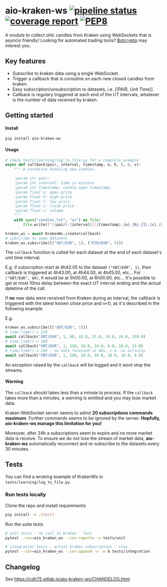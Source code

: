 aio-kraken-ws [![pipeline status](https://gitlab.com/botcrypto/aio-kraken-ws/badges/master/pipeline.svg)](https://gitlab.com/botcrypto/aio-kraken-ws/commits/master)
[![coverage report](https://gitlab.com/botcrypto/aio-kraken-ws/badges/master/coverage.svg)](https://gitlab.com/botcrypto/aio-kraken-ws/commits/master)
[![PEP8](https://img.shields.io/badge/code%20style-pep8-green.svg)](https://www.python.org/dev/peps/pep-0008/)
===

A module to collect ohlc candles from Kraken using WebSockets that is asyncio friendly! Looking for automated trading tools? [Botcrypto](https://botcrypto.io) may interest you.

## Key features

- Subscribe to kraken data using a single WebSocket.
- Trigger a callback that is coroutine on each new closed candles from kraken.
- Easy subscription/unsubscription to datasets, i.e. [(PAIR, Unit Time)].
- Callback is regulary triggered at each end of the UT intervals, whatever is the number of data received by kraken.

## Getting started

#### Install

`pip install aio-kraken-ws`

#### Usage

```python
# check tests/learning/log_to_file.py for a complete example
async def callback(pair, interval, timestamp, o, h, l, c, v):
    """ A coroutine handling new candles.

    :param str pair:
    :param int interval: time in minutes
    :param int timestamp: candle open timestamp.
    :param float o: open price
    :param float h: high price
    :param float l: low price
    :param float c: close price
    :param float v: volume
    """
    with open("candles.txt", "a+") as file:
        file.write(f"[{pair}:{interval}]({timestamp},{o},{h},{l},{c},{v})\n")

kraken_ws = await KrakenWs.create(callback)
# subscribe to some datasets
kraken_ws.subscribe([("XBT/EUR", 1), ("ETH/EUR", 5)])
```

The `callback` function is called for each dataset at the end of each dataset's unit time interval.

E.g. if subscription start at 4h42.05 to the dataset `("XBT/EUR", 1)`, then callback is triggered at 4h43.00, at 4h44.00, at 4h45.00, etc... For `("XBT/EUR", 60)`, it would be at 5h00.00, at 6h00.00, etc... It's possible to get at most 10ms delay between the exact UT interval ending and the actual datetime of the call.

If **no** new data were received from Kraken during an interval, the callback is triggered with the latest known close price and v=0, as it's described in the following example.

E.g.
```python
kraken_ws.subscribe([("XBT/EUR", 1)])
# time.time() = 120
await callback("XBT/EUR", 1, 60, 42.0, 57.0, 19.0, 24.0, 150.0)
# time.time() = 180
await callback("XBT/EUR", 1, 120, 19.0, 24.0, 8.0, 10.0, 13.0)
# time.time() = 240 : no data received in 60s, i.e. no activity
await callback("XBT/EUR", 1, 180, 10.0, 10.0, 10.0, 10.0, 0.0)
```

An exception raised by the `callback` will be logged and it wont stop the streams.

#### Warning

The `callback` should takes less than a minute to process. If the `callback` takes more than a minutes, a *warning* is emitted and you may lose market data.

Kraken WebSocket server seems to admit **20 subscriptions commands maximum**. Further commands seems to be ignored by the server.
**Hopfully, aio-kraken-ws manage this limitation for you!**

Moreover, after 24h a subscriptions seem to expire and no more market data is receive. To ensure we do not lose the stream of market data, **aio-kraken-ws** automatically reconnect and re-subscribe to the datasets every 30 minutes.

## Tests

You can find a wroking example of KrakenWs in `tests/learning/log_to_file.py`.

### Run tests locally

Clone the repo and install requirements
```sh
pip install -e .[test]
```

Run the suite tests
```sh
# unit tests - no call to kraken - fast
pytest --cov=aio_kraken_ws --cov-report= -v tests/unit

# integration tests - actual kraken subscription - slow
pytest --cov=aio_kraken_ws --cov-append -v -n 8 tests/integration
```

## Changelog

See https://cdlr75.gitlab.io/aio-kraken-ws/CHANGELOG.html
